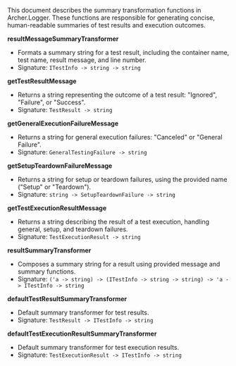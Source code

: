 <!-- (dl
(section-meta
    (title Archer.Logger Summaries)
)
) -->

This document describes the summary transformation functions in Archer.Logger. These functions are responsible for generating concise, human-readable summaries of test results and execution outcomes.

<!-- (dl (# resultMessageSummaryTransformer)) -->
**resultMessageSummaryTransformer**
- Formats a summary string for a test result, including the container name, test name, result message, and line number.
- Signature: `ITestInfo -> string -> string`

<!-- (dl (# getTestResultMessage)) -->
**getTestResultMessage**
- Returns a string representing the outcome of a test result: "Ignored", "Failure", or "Success".
- Signature: `TestResult -> string`

<!-- (dl (# getGeneralExecutionFailureMessage)) -->
**getGeneralExecutionFailureMessage**
- Returns a string for general execution failures: "Canceled" or "General Failure".
- Signature: `GeneralTestingFailure -> string`

<!-- (dl (# getSetupTeardownFailureMessage)) -->
**getSetupTeardownFailureMessage**
- Returns a string for setup or teardown failures, using the provided name ("Setup" or "Teardown").
- Signature: `string -> SetupTeardownFailure -> string`

<!-- (dl (# getTestExecutionResultMessage)) -->
**getTestExecutionResultMessage**
- Returns a string describing the result of a test execution, handling general, setup, and teardown failures.
- Signature: `TestExecutionResult -> string`

<!-- (dl (# resultSummaryTransformer)) -->
**resultSummaryTransformer**
- Composes a summary string for a result using provided message and summary functions.
- Signature: `('a -> string) -> (ITestInfo -> string -> string) -> 'a -> ITestInfo -> string`

<!-- (dl (# defaultTestResultSummaryTransformer)) -->
**defaultTestResultSummaryTransformer**
- Default summary transformer for test results.
- Signature: `TestResult -> ITestInfo -> string`

<!-- (dl (# defaultTestExecutionResultSummaryTransformer)) -->
**defaultTestExecutionResultSummaryTransformer**
- Default summary transformer for test execution results.
- Signature: `TestExecutionResult -> ITestInfo -> string`
